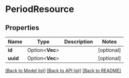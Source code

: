 # PeriodResource

## Properties

Name | Type | Description | Notes
------------ | ------------- | ------------- | -------------
**id** | Option<**Vec<String>**> |  | [optional]
**uuid** | Option<**Vec<String>**> |  | [optional]

[[Back to Model list]](../README.md#documentation-for-models) [[Back to API list]](../README.md#documentation-for-api-endpoints) [[Back to README]](../README.md)
